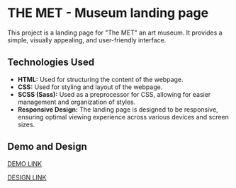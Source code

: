 # THE MET - Museum landing page

This project is a landing page for "The MET" an art museum. It provides a simple, visually appealing, and user-friendly interface.

## Technologies Used

- **HTML:** Used for structuring the content of the webpage.
- **CSS:** Used for styling and layout of the webpage.
- **SCSS (Sass):** Used as a preprocessor for CSS, allowing for easier management and organization of styles.
- **Responsive Design:** The landing page is designed to be responsive, ensuring optimal viewing experience across various devices and screen sizes.

## Demo and Design

[DEMO LINK](https://yevhen-kolosov.github.io/the-met-landing/)

[DESIGN LINK](https://www.figma.com/file/lSR1m42L9YwzQwzzxKwHpw/THE-MET?type=design&node-id=8590-29&mode=design&t=YlwNxHlw7me0zEIm-0)
